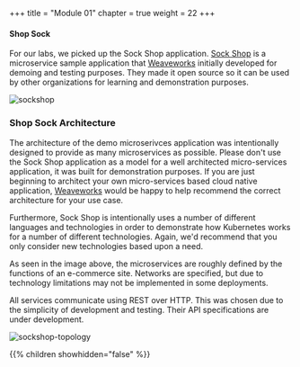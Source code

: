 +++
title = "Module 01"
chapter = true
weight = 22
+++

#### Shop Sock

For our labs, we picked up the Sock Shop application. [Sock Shop](https://github.com/microservices-demo/microservices-demo) is a microservice sample application that [Weaveworks](https://weave.works) initially developed for demoing and testing purposes. They made it open source so it can be used by  other organizations for learning and demonstration purposes. 

![sockshop](https://github.com/microservices-demo/microservices-demo.github.io/raw/master/assets/sockshop-frontend.png)

### Shop Sock Architecture

The architecture of the demo microserivces application was intentionally designed to provide as many microservices as possible. Please don't use the Sock Shop application as a model for a well architected micro-services application, it was built for demonstration purposes. If you are just beginning to architect your own micro-services based cloud native application, [Weaveworks](https://www.weave.works/contact/) would be happy to help recommend the correct architecture for your use case.

Furthermore, Sock Shop is intentionally uses a number of different languages and technologies in order to demonstrate how Kubernetes works for a number of different technologies. Again, we'd recommend that you only consider new technologies based upon a need.

As seen in the image above, the microservices are roughly defined by the functions of an e-commerce site. Networks are specified, but due to technology limitations may not be implemented in some deployments.

All services communicate using REST over HTTP. This was chosen due to the simplicity of development and testing. Their API specifications are under development.

![sockshop-topology](/images/sockshop-topology.png)

{{% children showhidden="false" %}}
